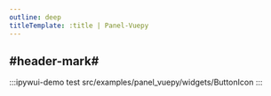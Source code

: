 ```yaml
---
outline: deep
titleTemplate: :title | Panel-Vuepy
---
```


## #header-mark#
:::ipywui-demo test
src/examples/panel_vuepy/widgets/ButtonIcon
:::